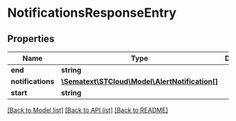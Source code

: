 # NotificationsResponseEntry

## Properties
Name | Type | Description | Notes
------------ | ------------- | ------------- | -------------
**end** | **string** |  | [optional] 
**notifications** | [**\Sematext\STCloud\Model\AlertNotification[]**](AlertNotification.md) |  | [optional] 
**start** | **string** |  | [optional] 

[[Back to Model list]](../../README.md#documentation-for-models) [[Back to API list]](../../README.md#documentation-for-api-endpoints) [[Back to README]](../../README.md)

